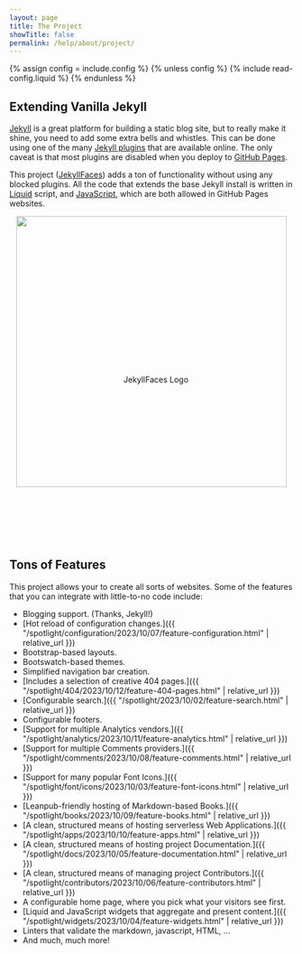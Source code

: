 ```yaml
---
layout: page
title: The Project
showTitle: false
permalink: /help/about/project/
---
```

{% assign config = include.config %}
{% unless config %}
    {% include read-config.liquid %}
{% endunless %}

## Extending Vanilla Jekyll

[Jekyll](https://jekyllrb.com/) is a great platform for building a static blog site, but to really make it shine, you need to add some extra bells and whistles. This can be done using one of the many [Jekyll plugins](https://jekyllrb.com/docs/plugins/installation/) that are available online. The only caveat is that most plugins are disabled when you deploy to [GitHub Pages](https://pages.github.com/).

This project ([JekyllFaces](https://jekyllfaces.com/)) adds a ton of functionality without using any blocked plugins. All the code that extends the base Jekyll install is written in [Liquid](https://shopify.github.io/liquid/) script, and [JavaScript](https://developer.mozilla.org/en-US/docs/Web/JavaScript), which are both allowed in GitHub Pages websites.

<div style="text-align: center; height: 60vmin; line-height: 60vmin;">
<img src='{{ "/assets/images/logo-1024x1024.svg" | relative_url }}' style="width: 50vmin;" alt="JekyllFaces Logo" />
</div>

## Tons of Features

This project allows your to create all sorts of websites. Some of the features that you can integrate with little-to-no code include:

* Blogging support. (Thanks, Jekyll!)
* [Hot reload of configuration changes.]({{ "/spotlight/configuration/2023/10/07/feature-configuration.html" | relative_url }})
* Bootstrap-based layouts.
* Bootswatch-based themes.
* Simplified navigation bar creation.
* [Includes a selection of creative 404 pages.]({{ "/spotlight/404/2023/10/12/feature-404-pages.html" | relative_url }})
* [Configurable search.]({{ "/spotlight/2023/10/02/feature-search.html" | relative_url }})
* Configurable footers.
* [Support for multiple Analytics vendors.]({{ "/spotlight/analytics/2023/10/11/feature-analytics.html" | relative_url }})
* [Support for multiple Comments providers.]({{ "/spotlight/comments/2023/10/08/feature-comments.html" | relative_url }})
* [Support for many popular Font Icons.]({{ "/spotlight/font/icons/2023/10/03/feature-font-icons.html" | relative_url }})
* [Leanpub-friendly hosting of Markdown-based Books.]({{ "/spotlight/books/2023/10/09/feature-books.html" | relative_url }})
* [A clean, structured means of hosting serverless Web Applications.]({{ "/spotlight/apps/2023/10/10/feature-apps.html" | relative_url }})
* [A clean, structured means of hosting project Documentation.]({{ "/spotlight/docs/2023/10/05/feature-documentation.html" | relative_url }})
* [A clean, structured means of managing project Contributors.]({{ "/spotlight/contributors/2023/10/06/feature-contributors.html" | relative_url }})
* A configurable home page, where you pick what your visitors see first.
* [Liquid and JavaScript widgets that aggregate and present content.]({{ "/spotlight/widgets/2023/10/04/feature-widgets.html" | relative_url }})
* Linters that validate the markdown, javascript, HTML, ...
* And much, much more!
